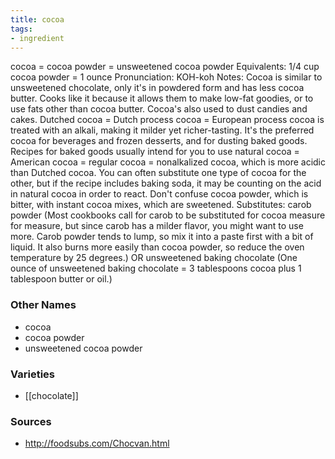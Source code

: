```yaml
---
title: cocoa
tags:
- ingredient
---
```

cocoa = cocoa powder = unsweetened cocoa powder Equivalents: 1/4 cup cocoa powder = 1 ounce Pronunciation: KOH-koh Notes: Cocoa is similar to unsweetened chocolate, only it's in powdered form and has less cocoa butter. Cooks like it because it allows them to make low-fat goodies, or to use fats other than cocoa butter. Cocoa's also used to dust candies and cakes. Dutched cocoa = Dutch process cocoa = European process cocoa is treated with an alkali, making it milder yet richer-tasting. It's the preferred cocoa for beverages and frozen desserts, and for dusting baked goods. Recipes for baked goods usually intend for you to use natural cocoa = American cocoa = regular cocoa = nonalkalized cocoa, which is more acidic than Dutched cocoa. You can often substitute one type of cocoa for the other, but if the recipe includes baking soda, it may be counting on the acid in natural cocoa in order to react. Don't confuse cocoa powder, which is bitter, with instant cocoa mixes, which are sweetened. Substitutes: carob powder (Most cookbooks call for carob to be substituted for cocoa measure for measure, but since carob has a milder flavor, you might want to use more. Carob powder tends to lump, so mix it into a paste first with a bit of liquid. It also burns more easily than cocoa powder, so reduce the oven temperature by 25 degrees.) OR unsweetened baking chocolate (One ounce of unsweetened baking chocolate = 3 tablespoons cocoa plus 1 tablespoon butter or oil.)

### Other Names

* cocoa
* cocoa powder
* unsweetened cocoa powder

### Varieties

* [[chocolate]]

### Sources
* http://foodsubs.com/Chocvan.html
